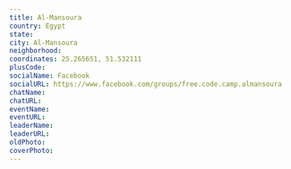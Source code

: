```yaml
---
title: Al-Mansoura
country: Egypt
state: 
city: Al-Mansoura
neighborhood: 
coordinates: 25.265651, 51.532111
plusCode:
socialName: Facebook
socialURL: https://www.facebook.com/groups/free.code.camp.almansoura
chatName:
chatURL:
eventName:
eventURL:
leaderName:
leaderURL:
oldPhoto: 
coverPhoto:
---
```


